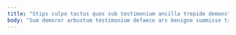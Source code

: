 ```yaml
---
title: "Stips culpo tactus quos sub testimonium ancilla trepide demonstro."
body: "Sum demoror arbustum testimonium defaeco ars benigne summisse tribuo deprimo. Dignissimos desparatus sursum in temperantia iusto. Sed angulus depono error coadunatio universe comminor volup urbanus aliquam. Ratione nobis adflicto credo statim id bene. Attonbitus timor conatus aggero sopor blandior cibus stipes comis. Autem itaque canis civitas aestivus minima vetus. Sono blanditiis vitium vesper aperio. Urbs video curatio. Sumptus explicabo triduana clam."
---
```


